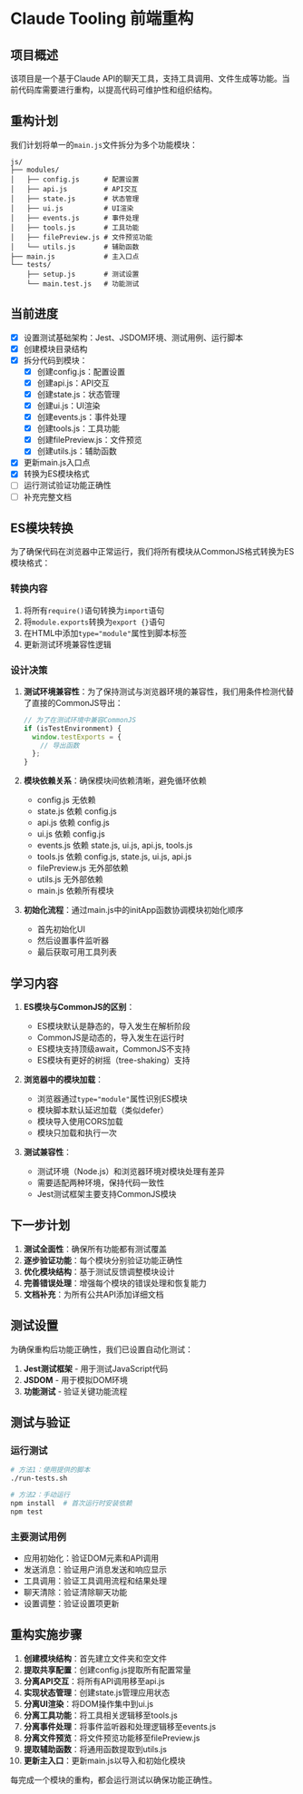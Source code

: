 # Claude Tooling 前端重构

## 项目概述

该项目是一个基于Claude API的聊天工具，支持工具调用、文件生成等功能。当前代码库需要进行重构，以提高代码可维护性和组织结构。

## 重构计划

我们计划将单一的`main.js`文件拆分为多个功能模块：

```
js/
├── modules/
│   ├── config.js      # 配置设置
│   ├── api.js         # API交互
│   ├── state.js       # 状态管理
│   ├── ui.js          # UI渲染
│   ├── events.js      # 事件处理
│   ├── tools.js       # 工具功能
│   ├── filePreview.js # 文件预览功能
│   └── utils.js       # 辅助函数
├── main.js            # 主入口点
└── tests/
    ├── setup.js       # 测试设置
    └── main.test.js   # 功能测试
```

## 当前进度

- [x] 设置测试基础架构：Jest、JSDOM环境、测试用例、运行脚本
- [x] 创建模块目录结构
- [x] 拆分代码到模块：
  - [x] 创建config.js：配置设置
  - [x] 创建api.js：API交互
  - [x] 创建state.js：状态管理
  - [x] 创建ui.js：UI渲染
  - [x] 创建events.js：事件处理
  - [x] 创建tools.js：工具功能
  - [x] 创建filePreview.js：文件预览
  - [x] 创建utils.js：辅助函数
- [x] 更新main.js入口点
- [x] 转换为ES模块格式
- [ ] 运行测试验证功能正确性
- [ ] 补充完整文档

## ES模块转换

为了确保代码在浏览器中正常运行，我们将所有模块从CommonJS格式转换为ES模块格式：

### 转换内容

1. 将所有`require()`语句转换为`import`语句
2. 将`module.exports`转换为`export {}`语句
3. 在HTML中添加`type="module"`属性到脚本标签
4. 更新测试环境兼容性逻辑

### 设计决策

1. **测试环境兼容性**：为了保持测试与浏览器环境的兼容性，我们用条件检测代替了直接的CommonJS导出：
   ```javascript
   // 为了在测试环境中兼容CommonJS
   if (isTestEnvironment) {
     window.testExports = {
       // 导出函数
     };
   }
   ```

2. **模块依赖关系**：确保模块间依赖清晰，避免循环依赖
   - config.js 无依赖
   - state.js 依赖 config.js
   - api.js 依赖 config.js
   - ui.js 依赖 config.js
   - events.js 依赖 state.js, ui.js, api.js, tools.js
   - tools.js 依赖 config.js, state.js, ui.js, api.js
   - filePreview.js 无外部依赖
   - utils.js 无外部依赖
   - main.js 依赖所有模块

3. **初始化流程**：通过main.js中的initApp函数协调模块初始化顺序
   - 首先初始化UI
   - 然后设置事件监听器
   - 最后获取可用工具列表

## 学习内容

1. **ES模块与CommonJS的区别**：
   - ES模块默认是静态的，导入发生在解析阶段
   - CommonJS是动态的，导入发生在运行时
   - ES模块支持顶级await，CommonJS不支持
   - ES模块有更好的树摇（tree-shaking）支持

2. **浏览器中的模块加载**：
   - 浏览器通过`type="module"`属性识别ES模块
   - 模块脚本默认延迟加载（类似defer）
   - 模块导入使用CORS加载
   - 模块只加载和执行一次

3. **测试兼容性**：
   - 测试环境（Node.js）和浏览器环境对模块处理有差异
   - 需要适配两种环境，保持代码一致性
   - Jest测试框架主要支持CommonJS模块

## 下一步计划

1. **测试全面性**：确保所有功能都有测试覆盖
2. **逐步验证功能**：每个模块分别验证功能正确性
3. **优化模块结构**：基于测试反馈调整模块设计
4. **完善错误处理**：增强每个模块的错误处理和恢复能力
5. **文档补充**：为所有公共API添加详细文档

## 测试设置

为确保重构后功能正确性，我们已设置自动化测试：

1. **Jest测试框架** - 用于测试JavaScript代码
2. **JSDOM** - 用于模拟DOM环境
3. **功能测试** - 验证关键功能流程

## 测试与验证

### 运行测试

```bash
# 方法1：使用提供的脚本
./run-tests.sh

# 方法2：手动运行
npm install  # 首次运行时安装依赖
npm test
```

### 主要测试用例

- 应用初始化：验证DOM元素和API调用
- 发送消息：验证用户消息发送和响应显示
- 工具调用：验证工具调用流程和结果处理
- 聊天清除：验证清除聊天功能
- 设置调整：验证设置项更新

## 重构实施步骤

1. **创建模块结构**：首先建立文件夹和空文件
2. **提取共享配置**：创建config.js提取所有配置常量
3. **分离API交互**：将所有API调用移至api.js
4. **实现状态管理**：创建state.js管理应用状态
5. **分离UI渲染**：将DOM操作集中到ui.js
6. **分离工具功能**：将工具相关逻辑移至tools.js
7. **分离事件处理**：将事件监听器和处理逻辑移至events.js
8. **分离文件预览**：将文件预览功能移至filePreview.js
9. **提取辅助函数**：将通用函数提取到utils.js
10. **更新主入口**：更新main.js以导入和初始化模块

每完成一个模块的重构，都会运行测试以确保功能正确性。 